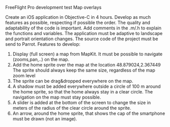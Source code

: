 FreeFlight Pro development test Map overlays

Create an iOS application in Objective-C in 4 hours.
Develop as much features as possible, respecting if possible the order. The quality and adaptability of the code is important.
Add comments in the .m/.h to explain the functions and variables.
The application must be adaptive to landscape and portrait orientation changes.
The source code of the project must be send to Parrot. Features to develop:

1. Display (full screen) a map from MapKit. It must be possible to navigate (zooms,pan,..) on the map.
2. Add the home sprite over the map at the location 48.879024,2.367449 The sprite should always keep the same size, regardless of the map zoom level
3. The sprite can be drag&dropped everywhere on the map.
4. A shadow must be added everywhere outside a circle of 100 m around the home sprite, so that the home always stay in a clear circle. The navigation on the map must stay possible.
5. A slider is added at the bottom of the screen to change the size in meters of the radius of the clear circle around the sprite.
5. An arrow, around the home sprite, that shows the cap of the smartphone must be drawn (not an image).
